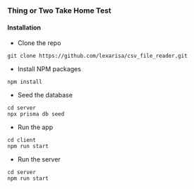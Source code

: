 ### Thing or Two Take Home Test

#### Installation

- Clone the repo

```
git clone https://github.com/lexarisa/csv_file_reader.git

```

- Install NPM packages

```
npm install

```

- Seed the database

```
cd server
npx prisma db seed

```

- Run the app
```
cd client
npm run start
```

- Run the server
```
cd server
npm run start
```

